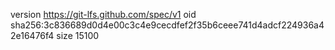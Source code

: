 version https://git-lfs.github.com/spec/v1
oid sha256:3c836689d0d4e00c3c4e9cecdfef2f35b6ceee741d4adcf224936a42e16476f4
size 15100
